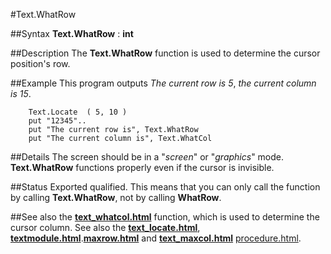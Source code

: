 
#Text.WhatRow

##Syntax
**Text.WhatRow** : **int**



##Description
The **Text.WhatRow** function is used to determine the cursor position's row.



##Example
This program outputs _The current row is 5_, _the current column is 15_.


        Text.Locate  ( 5, 10 )
        put "12345"..
        put "The current row is", Text.WhatRow
        put "The current column is", Text.WhatCol
##Details
The screen should be in a "_screen_" or "_graphics_" mode. **Text.WhatRow** functions properly even if the cursor is invisible.



##Status
Exported qualified.
This means that you can only call the function by calling **Text.WhatRow**, not by calling **WhatRow**.



##See also
the **[text_whatcol.html](Text.WhatCol)** function, which is used to determine the cursor column. See also the **[text_locate.html](Text.Locate)**, **[textmodule.html](Text)**.**[maxrow.html](maxrow)** and **[text_maxcol.html](Text.maxcol)** [procedure.html](procedure).


